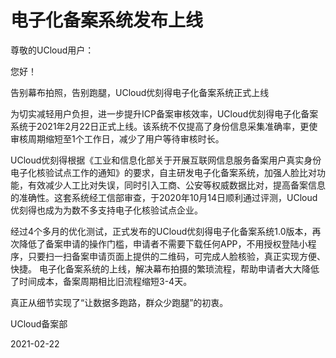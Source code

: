 # 电子化备案系统发布上线



尊敬的UCloud用户：

您好！



告别幕布拍照，告别跑腿，UCloud优刻得电子化备案系统正式上线

 

为切实减轻用户负担，进一步提升ICP备案审核效率，UCloud优刻得电子化备案系统于2021年2月22日正式上线。该系统不仅提高了身份信息采集准确率，更使审核周期缩短至1个工作日，减少了用户等待审核时长。

 

UCloud优刻得根据《工业和信息化部关于开展互联网信息服务备案用户真实身份电子化核验试点工作的通知》的要求，自主研发电子化备案系统，加强人脸比对功能，有效减少人工比对失误，同时引入工商、公安等权威数据比对，提高备案信息的准确性。这套系统经工信部审查，于2020年10月14日顺利通过评测，UCloud优刻得也成为为数不多支持电子化核验试点企业。



经过4个多月的优化测试，正式发布的UCloud优刻得电子化备案系统1.0版本，再次降低了备案申请的操作门槛，申请者不需要下载任何APP，不用授权登陆小程序，只要扫一扫备案申请页面上提供的二维码，可完成人脸核验，真正实现方便、快捷。 电子化备案系统的上线，解决幕布拍摄的繁琐流程，帮助申请者大大降低了时间成本，备案周期相比旧流程缩短3-4天。



真正从细节实现了“让数据多跑路，群众少跑腿”的初衷。



UCloud备案部

2021-02-22 







​        
